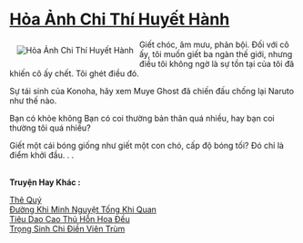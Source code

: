 <a href="https://truyentiki.com/hoa-anh-chi-thi-huyet-hanh.30724/" title="Hỏa Ảnh Chi Thí Huyết Hành"><h1>Hỏa Ảnh Chi Thí Huyết Hành</h1></a><div style="display:table"><img align="right" style="float: left; padding: 10px;" src="https://truyentiki.com/a/img/str/src/30724.jpg" alt="Hỏa Ảnh Chi Thí Huyết Hành">Giết chóc, âm mưu, phản bội. Đối với cô ấy, tôi muốn giết ba ngàn thế giới, nhưng điều tôi không ngờ là sự tồn tại của tôi đã khiến cô ấy chết. Tôi ghét điều đó. <p></p> Sự tái sinh của Konoha, hãy xem Muye Ghost đã chiến đấu chống lại Naruto như thế nào. <p></p> Bạn có khỏe không Bạn có coi thường bản thân quá nhiều, hay bạn coi thường tôi quá nhiều? <p></p> Giết một cái bóng giống như giết một con chó, cấp độ bóng tối? Đó chỉ là điểm khởi đầu. . .</div><p><br><b>Truyện Hay Khác :</b></p><a href="https://truyentiki.com/the-quy.30723/" alt="Thê Quý">Thê Quý</a><br/><a href="https://truyentiki.wordpress.com/2020/06/08/duong-khi-minh-nguyet-tong-khi-quan/" alt="Đường Khi Minh Nguyệt Tống Khi Quan">Đường Khi Minh Nguyệt Tống Khi Quan</a><br/><a href="https://truyentiki.wordpress.com/2020/06/08/tieu-dao-cao-thu-hon-hoa-deu/" alt="Tiêu Dao Cao Thủ Hỗn Hoa Đều">Tiêu Dao Cao Thủ Hỗn Hoa Đều</a><br/><a href="https://github.com/nownovels/truyenhay/tree/master/truyenhay/30628/README.md" alt="Trọng Sinh Chi Điền Viên Trùm">Trọng Sinh Chi Điền Viên Trùm</a><br/>